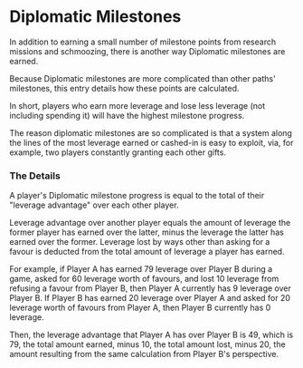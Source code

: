 # Diplomatic Milestones

In addition to earning a small number of milestone points from research missions and schmoozing, there is another way Diplomatic milestones are earned.

Because Diplomatic milestones are more complicated than other paths' milestones, this entry details how these points are calculated.

In short, players who earn more leverage and lose less leverage (not including spending it) will have the highest milestone progress.

The reason diplomatic milestones are so complicated is that a system along the lines of the most leverage earned or cashed-in is easy to exploit, via, for example, two players constantly granting each other gifts.

### The Details

A player's Diplomatic milestone progress is equal to the total of their "leverage advantage" over each other player.

Leverage advantage over another player equals the amount of leverage the former player has earned over the latter, minus the leverage the latter has earned over the former. Leverage lost by ways other than asking for a favour is deducted from the total amount of leverage a player has earned.

For example, if Player A has earned 79 leverage over Player B during a game, asked for 60 leverage worth of favours, and lost 10 leverage from refusing a favour from Player B, then Player A currently has 9 leverage over Player B. If Player B has earned 20 leverage over Player A and asked for 20 leverage worth of favours from Player A, then Player B currently has 0 leverage.

Then, the leverage advantage that Player A has over Player B is 49, which is 79, the total amount earned, minus 10, the total amount lost, minus 20, the amount resulting from the same calculation from Player B's perspective.
